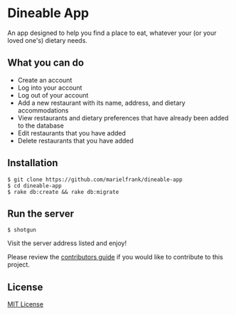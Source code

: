 # Dineable App
An app designed to help you find a place to eat, whatever your (or your loved one's) dietary needs.

## What you can do
  - Create an account
  - Log into your account
  - Log out of your account
  - Add a new restaurant with its name, address, and dietary accommodations
  - View restaurants and dietary preferences that have already been added to the database
  - Edit restaurants that you have added
  - Delete restaurants that you have added

## Installation

    $ git clone https://github.com/marielfrank/dineable-app
    $ cd dineable-app
    $ rake db:create && rake db:migrate

## Run the server

    $ shotgun

Visit the server address listed and enjoy!

Please review the [contributors guide](https://github.com/marielfrank/dineable-app/blob/master/contributers-guide.md) if you would like to contribute to this project.

## License
[MIT License](https://github.com/marielfrank/dineable-app/blob/master/LICENSE)
